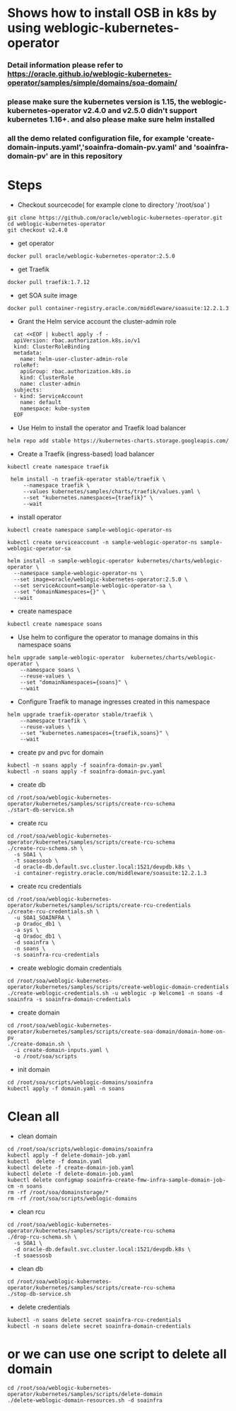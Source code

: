 # Shows how to install OSB in k8s by using weblogic-kubernetes-operator
### Detail information please refer to https://oracle.github.io/weblogic-kubernetes-operator/samples/simple/domains/soa-domain/
### please make sure the kubernetes version is 1.15, the weblogic-kubernetes-operator v2.4.0 and v2.5.0 didn't support kubernetes 1.16+. and also please make sure helm installed
### all the demo related configuration file, for example 'create-domain-inputs.yaml','soainfra-domain-pv.yaml' and 'soainfra-domain-pv' are in this repository

# Steps
- Checkout sourcecode( for example clone to directory '/root/soa' )
```
git clone https://github.com/oracle/weblogic-kubernetes-operator.git
cd weblogic-kubernetes-operator
git checkout v2.4.0
```
- get operator
```
docker pull oracle/weblogic-kubernetes-operator:2.5.0
```
- get Traefik
```
docker pull traefik:1.7.12
```
- get SOA suite image
```
docker pull container-registry.oracle.com/middleware/soasuite:12.2.1.3
```
- Grant the Helm service account the cluster-admin role
```
  cat <<EOF | kubectl apply -f -
  apiVersion: rbac.authorization.k8s.io/v1
  kind: ClusterRoleBinding
  metadata:
    name: helm-user-cluster-admin-role
  roleRef:
    apiGroup: rbac.authorization.k8s.io
    kind: ClusterRole
    name: cluster-admin
  subjects:
  - kind: ServiceAccount
    name: default
    namespace: kube-system
  EOF
```
- Use Helm to install the operator and Traefik load balancer
```
helm repo add stable https://kubernetes-charts.storage.googleapis.com/
```
- Create a Traefik (ingress-based) load balancer
```
kubectl create namespace traefik

 helm install -n traefik-operator stable/traefik \
     --namespace traefik \
     --values kubernetes/samples/charts/traefik/values.yaml \
     --set "kubernetes.namespaces={traefik}" \
     --wait
```
- install operator
```
kubectl create namespace sample-weblogic-operator-ns

kubectl create serviceaccount -n sample-weblogic-operator-ns sample-weblogic-operator-sa

helm install -n sample-weblogic-operator kubernetes/charts/weblogic-operator \
  --namespace sample-weblogic-operator-ns \
  --set image=oracle/weblogic-kubernetes-operator:2.5.0 \
  --set serviceAccount=sample-weblogic-operator-sa \
  --set "domainNamespaces={}" \
  --wait
```
- create namespace
```
kubectl create namespace soans
```
- Use helm to configure the operator to manage domains in this namespace soans
```
helm upgrade sample-weblogic-operator  kubernetes/charts/weblogic-operator \
    --namespace soans \
    --reuse-values \
    --set "domainNamespaces={soans}" \
    --wait
```
- Configure Traefik to manage ingresses created in this namespace
```
helm upgrade traefik-operator stable/traefik \
    --namespace traefik \
    --reuse-values \
    --set "kubernetes.namespaces={traefik,soans}" \
    --wait
```    
- create pv and pvc for domain
```
kubectl -n soans apply -f soainfra-domain-pv.yaml
kubectl -n soans apply -f soainfra-domain-pvc.yaml
```
- create db
```
cd /root/soa/weblogic-kubernetes-operator/kubernetes/samples/scripts/create-rcu-schema
./start-db-service.sh
```
- create rcu
```
cd /root/soa/weblogic-kubernetes-operator/kubernetes/samples/scripts/create-rcu-schema
./create-rcu-schema.sh \
  -s SOA1 \
  -t soaessosb \
  -d oracle-db.default.svc.cluster.local:1521/devpdb.k8s \
  -i container-registry.oracle.com/middleware/soasuite:12.2.1.3
```
- create rcu credentials
```
cd /root/soa/weblogic-kubernetes-operator/kubernetes/samples/scripts/create-rcu-credentials
./create-rcu-credentials.sh \
  -u SOA1_SOAINFRA \
  -p Oradoc_db1 \
  -a sys \
  -q Oradoc_db1 \
  -d soainfra \
  -n soans \
  -s soainfra-rcu-credentials
```
- create weblogic domain credentials
```
cd /root/soa/weblogic-kubernetes-operator/kubernetes/samples/scripts/create-weblogic-domain-credentials
./create-weblogic-credentials.sh -u weblogic -p Welcome1 -n soans -d soainfra -s soainfra-domain-credentials
```
- create domain
```
cd /root/soa/weblogic-kubernetes-operator/kubernetes/samples/scripts/create-soa-domain/domain-home-on-pv
./create-domain.sh \
  -i create-domain-inputs.yaml \
  -o /root/soa/scripts
```  
- init domain
```
cd /root/soa/scripts/weblogic-domains/soainfra
kubectl apply -f domain.yaml -n soans
```

# Clean all
- clean domain
```
cd /root/soa/scripts/weblogic-domains/soainfra  
kubectl apply -f delete-domain-job.yaml
kubectl  delete -f domain.yaml
kubectl delete -f create-domain-job.yaml
kubectl delete -f delete-domain-job.yaml 
kubectl delete configmap soainfra-create-fmw-infra-sample-domain-job-cm -n soans
rm -rf /root/soa/domainstorage/*
rm -rf /root/soa/scripts/weblogic-domains
```
- clean rcu
```
cd /root/soa/weblogic-kubernetes-operator/kubernetes/samples/scripts/create-rcu-schema
./drop-rcu-schema.sh \
  -s SOA1 \
  -d oracle-db.default.svc.cluster.local:1521/devpdb.k8s \
  -t soaessosb 
```
- clean db
```
cd /root/soa/weblogic-kubernetes-operator/kubernetes/samples/scripts/create-rcu-schema
./stop-db-service.sh
```
- delete credentials
```
kubectl -n soans delete secret soainfra-rcu-credentials
kubectl -n soans delete secret soainfra-domain-credentials
```
# or we can use one script to delete all domain
```
cd /root/soa/weblogic-kubernetes-operator/kubernetes/samples/scripts/delete-domain
./delete-weblogic-domain-resources.sh -d soainfra
```
